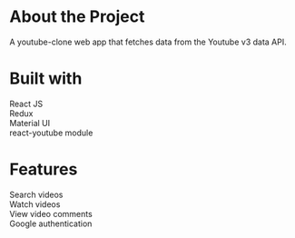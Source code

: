 # About the Project

A youtube-clone web app that fetches data from the Youtube v3 data API.

# Built with

React JS <br>
Redux <br>
Material UI <br>
react-youtube module

# Features

Search videos <br>
Watch videos <br>
View video comments <br>
Google authentication
